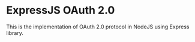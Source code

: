 # ExpressJS OAuth 2.0
This is the implementation of OAuth 2.0 protocol in NodeJS using Express library.